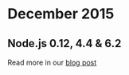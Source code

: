 # December 2015

## Node.js 0.12, 4.4 & 6.2

Read more in our [blog post](https://platform.sh/2015/12/release-nodejs/)